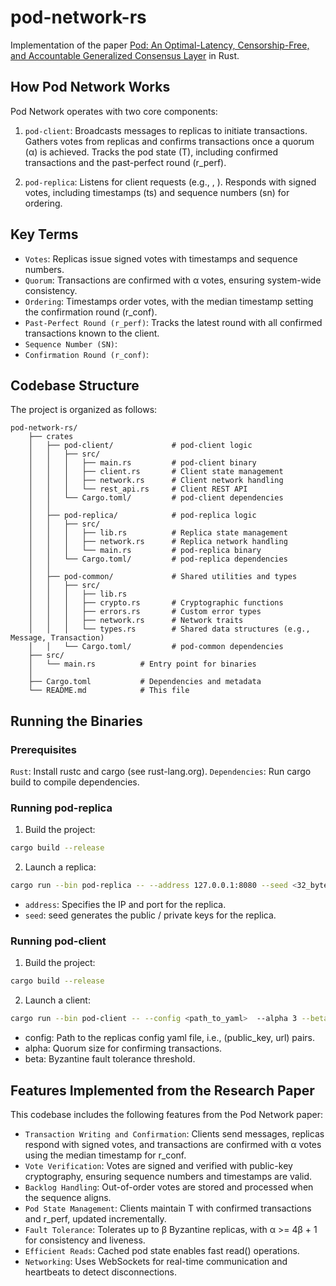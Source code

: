 # pod-network-rs
Implementation of the paper [Pod: An Optimal-Latency, Censorship-Free,
and Accountable Generalized Consensus Layer](https://arxiv.org/pdf/2501.14931) in Rust.

## How Pod Network Works
Pod Network operates with two core components:

1. `pod-client`:
Broadcasts <WRITE tx> messages to replicas to initiate transactions.
Gathers votes from replicas and confirms transactions once a quorum (α) is achieved.
Tracks the pod state (T), including confirmed transactions and the past-perfect round (r_perf).

2. `pod-replica`:
Listens for client requests (e.g., <WRITE tx>, <CONNECT>).
Responds with signed votes, including timestamps (ts) and sequence numbers (sn) for ordering.


## Key Terms
- `Votes`: Replicas issue signed votes with timestamps and sequence numbers.   
- `Quorum`: Transactions are confirmed with α votes, ensuring system-wide consistency.
- `Ordering`: Timestamps order votes, with the median timestamp setting the confirmation round (r_conf).
- `Past-Perfect Round (r_perf)`: Tracks the latest round with all confirmed transactions known to the client.
- `Sequence Number (SN)`:
- `Confirmation Round (r_conf)`:

## Codebase Structure
The project is organized as follows:

```
pod-network-rs/
    ├── crates  
    │   ├── pod-client/             # pod-client logic
    │   │   ├── src/                
    │   │   │   ├── main.rs         # pod-client binary
    │   │   │   ├── client.rs       # Client state management 
    │   │   │   ├── network.rs      # Client network handling
    │   │   │   └── rest_api.rs     # Client REST API
    │   │   └── Cargo.toml/         # pod-client dependencies
    │   │   
    │   ├── pod-replica/            # pod-replica logic
    │   │   ├── src/                
    │   │   │   ├── lib.rs          # Replica state management
    │   │   │   ├── network.rs      # Replica network handling
    │   │   │   └── main.rs         # pod-replica binary
    │   │   └── Cargo.toml/         # pod-replica dependencies
    │   │   
    │   ├── pod-common/             # Shared utilities and types
    │   │   ├── src/                
    │   │   │   ├── lib.rs
    │   │   │   ├── crypto.rs       # Cryptographic functions
    │   │   │   ├── errors.rs       # Custom error types
    │   │   │   ├── network.rs      # Network traits 
    │   │   │   └── types.rs        # Shared data structures (e.g., Message, Transaction)       
    │   │   └── Cargo.toml/         # pod-common dependencies
    ├── src/ 
    │   └── main.rs          # Entry point for binaries
    │             
    ├── Cargo.toml           # Dependencies and metadata
    └── README.md            # This file
```

## Running the Binaries

### Prerequisites

`Rust`: Install rustc and cargo (see rust-lang.org).
`Dependencies`: Run cargo build to compile dependencies.

### Running pod-replica
1. Build the project:
```bash 
cargo build --release
```

2. Launch a replica:
```bash
cargo run --bin pod-replica -- --address 127.0.0.1:8080 --seed <32_byte_number>
```
- `address`: Specifies the IP and port for the replica.
- `seed`: seed generates the public / private keys for the replica.

### Running pod-client
1. Build the project:
```bash 
cargo build --release
```

2. Launch a client:
```bash
cargo run --bin pod-client -- --config <path_to_yaml>  --alpha 3 --beta 1
```
- config: Path to the replicas config yaml file, i.e., (public_key, url) pairs.
- alpha: Quorum size for confirming transactions.
- beta: Byzantine fault tolerance threshold.

## Features Implemented from the Research Paper
This codebase includes the following features from the Pod Network paper:

- `Transaction Writing and Confirmation`:
Clients send <WRITE tx> messages, replicas respond with signed votes, and transactions are confirmed with α votes using the median timestamp for r_conf.
- `Vote Verification`:
Votes are signed and verified with public-key cryptography, ensuring sequence numbers and timestamps are valid.
- `Backlog Handling`:
Out-of-order votes are stored and processed when the sequence aligns.
- `Pod State Management`:
Clients maintain T with confirmed transactions and r_perf, updated incrementally.
- `Fault Tolerance`:
Tolerates up to β Byzantine replicas, with α >= 4β + 1 for consistency and liveness.
- `Efficient Reads`:
Cached pod state enables fast read() operations.
- `Networking`:
Uses WebSockets for real-time communication and heartbeats to detect disconnections.


